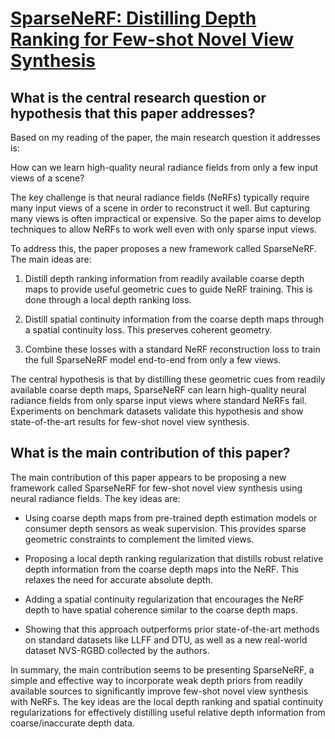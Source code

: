 # [SparseNeRF: Distilling Depth Ranking for Few-shot Novel View Synthesis](https://arxiv.org/abs/2303.16196)

## What is the central research question or hypothesis that this paper addresses?

 Based on my reading of the paper, the main research question it addresses is: 

How can we learn high-quality neural radiance fields from only a few input views of a scene?

The key challenge is that neural radiance fields (NeRFs) typically require many input views of a scene in order to reconstruct it well. But capturing many views is often impractical or expensive. So the paper aims to develop techniques to allow NeRFs to work well even with only sparse input views. 

To address this, the paper proposes a new framework called SparseNeRF. The main ideas are:

1) Distill depth ranking information from readily available coarse depth maps to provide useful geometric cues to guide NeRF training. This is done through a local depth ranking loss.

2) Distill spatial continuity information from the coarse depth maps through a spatial continuity loss. This preserves coherent geometry. 

3) Combine these losses with a standard NeRF reconstruction loss to train the full SparseNeRF model end-to-end from only a few views.

The central hypothesis is that by distilling these geometric cues from readily available coarse depth maps, SparseNeRF can learn high-quality neural radiance fields from only sparse input views where standard NeRFs fail. Experiments on benchmark datasets validate this hypothesis and show state-of-the-art results for few-shot novel view synthesis.


## What is the main contribution of this paper?

 The main contribution of this paper appears to be proposing a new framework called SparseNeRF for few-shot novel view synthesis using neural radiance fields. The key ideas are:

- Using coarse depth maps from pre-trained depth estimation models or consumer depth sensors as weak supervision. This provides sparse geometric constraints to complement the limited views.

- Proposing a local depth ranking regularization that distills robust relative depth information from the coarse depth maps into the NeRF. This relaxes the need for accurate absolute depth.

- Adding a spatial continuity regularization that encourages the NeRF depth to have spatial coherence similar to the coarse depth maps. 

- Showing that this approach outperforms prior state-of-the-art methods on standard datasets like LLFF and DTU, as well as a new real-world dataset NVS-RGBD collected by the authors.

In summary, the main contribution seems to be presenting SparseNeRF, a simple and effective way to incorporate weak depth priors from readily available sources to significantly improve few-shot novel view synthesis with NeRFs. The key ideas are the local depth ranking and spatial continuity regularizations for effectively distilling useful relative depth information from coarse/inaccurate depth data.

